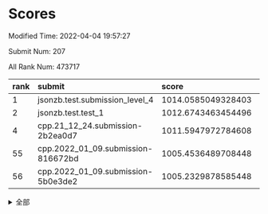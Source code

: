 # Scores

Modified Time: 2022-04-04 19:57:27

Submit Num: 207

All Rank Num: 473717

| rank |               submit               |       score        |       sigma        | pk_num |
| :--- | :--------------------------------- | :----------------- | :----------------- | :----- |
| 1    | jsonzb.test.submission_level_4     | 1014.0585049328403 | 0.8161426307566143 | 9154   |
| 2    | jsonzb.test.test_1                 | 1012.6743463454496 | 0.8225360280281864 | 9156   |
| 4    | cpp.21_12_24.submission-2b2ea0d7   | 1011.5947972784608 | 0.7942323798157873 | 9156   |
| 55   | cpp.2022_01_09.submission-816672bd | 1005.4536489708448 | 0.7115766946233805 | 9154   |
| 56   | cpp.2022_01_09.submission-5b0e3de2 | 1005.2329878585448 | 0.7206962859776691 | 9154   |


<details>
<summary>全部</summary>

| rank |                 submit                 |       score        |       sigma        | pk_num |
| :--- | :------------------------------------- | :----------------- | :----------------- | :----- |
| 1    | jsonzb.test.submission_level_4         | 1014.0585049328403 | 0.8161426307566143 | 9154   |
| 2    | jsonzb.test.test_1                     | 1012.6743463454496 | 0.8225360280281864 | 9156   |
| 3    | gobigger.level_3.submission_level_3_18 | 1012.1420103367705 | 0.7701906698542417 | 9150   |
| 4    | cpp.21_12_24.submission-2b2ea0d7       | 1011.5947972784608 | 0.7942323798157873 | 9156   |
| 5    | gobigger.level_3.submission_level_3_23 | 1011.4051408594424 | 0.7457909500196801 | 9152   |
| 6    | gobigger.level_3.submission_level_3_10 | 1011.2661037098894 | 0.7681057069665234 | 9159   |
| 7    | gobigger.level_3.submission_level_3_38 | 1011.2296846028186 | 0.7778619284544994 | 9154   |
| 8    | gobigger.level_3.submission_level_3_49 | 1011.1649669753581 | 0.7644408846867817 | 9153   |
| 9    | gobigger.level_3.submission_level_3_42 | 1011.0898838607227 | 0.7871818879456429 | 9152   |
| 10   | gobigger.level_3.submission_level_3_43 | 1010.9079930217929 | 0.7741344256546162 | 9153   |
| 11   | gobigger.level_3.submission_level_3_35 | 1010.8794154753843 | 0.7458569513654018 | 9153   |
| 12   | gobigger.level_3.submission_level_3_44 | 1010.8244436608775 | 0.7859332109496145 | 9157   |
| 13   | gobigger.level_3.submission_level_3_1  | 1010.6969233354182 | 0.762442930421352  | 9152   |
| 14   | gobigger.level_3.submission_level_3_39 | 1010.5713003763599 | 0.7645010748711979 | 9154   |
| 15   | gobigger.level_3.submission_level_3_32 | 1010.5474903816234 | 0.7641885927520277 | 9157   |
| 16   | gobigger.level_3.submission_level_3_5  | 1010.4896202734697 | 0.7725214544407487 | 9158   |
| 17   | gobigger.level_3.submission_level_3_15 | 1010.4849677376717 | 0.7847522257211055 | 9152   |
| 18   | gobigger.level_3.submission_level_3_45 | 1010.4146610113276 | 0.7604872811050746 | 9155   |
| 19   | gobigger.level_3.submission_level_3_6  | 1010.344900005336  | 0.7479690097778918 | 9157   |
| 20   | gobigger.level_3.submission_level_3_7  | 1010.2970191028526 | 0.7445993353241513 | 9153   |
| 21   | gobigger.level_3.submission_level_3_16 | 1010.2218738657458 | 0.7705400509905628 | 9153   |
| 22   | gobigger.level_3.submission_level_3_37 | 1010.20922392449   | 0.7761138426845413 | 9154   |
| 23   | gobigger.level_3.submission_level_3_2  | 1010.1778201792363 | 0.7478695032098029 | 9155   |
| 24   | gobigger.level_3.submission_level_3_27 | 1010.1535820921688 | 0.7641708512388032 | 9155   |
| 25   | gobigger.level_3.submission_level_3_12 | 1010.0645655200216 | 0.7529335869456566 | 9148   |
| 26   | gobigger.level_3.submission_level_3_25 | 1010.0114905409262 | 0.7491328973977767 | 9156   |
| 27   | gobigger.level_3.submission_level_3_4  | 1009.9866247204628 | 0.7567481096788813 | 9152   |
| 28   | gobigger.level_3.submission_level_3_30 | 1009.9501728424298 | 0.7539239437830769 | 9151   |
| 29   | gobigger.level_3.submission_level_3_48 | 1009.9362388823737 | 0.7602282308837982 | 9157   |
| 30   | gobigger.level_3.submission_level_3_26 | 1009.722427196148  | 0.7600939833180304 | 9150   |
| 31   | gobigger.level_3.submission_level_3_47 | 1009.7168231910181 | 0.7639984733550768 | 9155   |
| 32   | gobigger.level_3.submission_level_3_31 | 1009.6992448049343 | 0.7807676285924563 | 9157   |
| 33   | gobigger.level_3.submission_level_3_21 | 1009.6766897556682 | 0.7466078463406732 | 9155   |
| 34   | gobigger.level_3.submission_level_3_36 | 1009.6245162918384 | 0.7662446863376943 | 9153   |
| 35   | gobigger.level_3.submission_level_3_0  | 1009.4908155060751 | 0.7688662241518669 | 9153   |
| 36   | gobigger.level_3.submission_level_3_13 | 1009.4715404437806 | 0.7479180669981871 | 9157   |
| 37   | gobigger.level_3.submission_level_3_22 | 1009.421034148537  | 0.7560171802894414 | 9154   |
| 38   | gobigger.level_3.submission_level_3_41 | 1009.3856654367187 | 0.7604879364330296 | 9157   |
| 39   | gobigger.level_3.submission_level_3_20 | 1009.2856451382652 | 0.755417941162035  | 9161   |
| 40   | gobigger.level_3.submission_level_3_14 | 1009.2772959935712 | 0.7524711337140991 | 9158   |
| 41   | gobigger.level_3.submission_level_3_28 | 1009.243050221339  | 0.7514727112345025 | 9152   |
| 42   | gobigger.level_3.submission_level_3_3  | 1009.2138021886351 | 0.7446250325590656 | 9156   |
| 43   | gobigger.level_3.submission_level_3_8  | 1009.1829903783666 | 0.7733835073315021 | 9158   |
| 44   | gobigger.level_3.submission_level_3_19 | 1008.9992612119695 | 0.7438948059277541 | 9152   |
| 45   | gobigger.level_3.submission_level_3_46 | 1008.9989719755562 | 0.7314786912292558 | 9155   |
| 46   | gobigger.level_3.submission_level_3_40 | 1008.8165867625361 | 0.7351409311694003 | 9151   |
| 47   | gobigger.level_3.submission_level_3_34 | 1008.7843604775179 | 0.7466668601829265 | 9157   |
| 48   | gobigger.level_3.submission_level_3_17 | 1008.7773043439109 | 0.7480464816232283 | 9154   |
| 49   | gobigger.level_3.submission_level_3_11 | 1008.7737555701663 | 0.7516918309565861 | 9154   |
| 50   | gobigger.level_3.submission_level_3_33 | 1008.4518620658566 | 0.7424076358761831 | 9153   |
| 51   | gobigger.level_3.submission_level_3_9  | 1008.3093307807545 | 0.759462055948744  | 9148   |
| 52   | gobigger.level_3.submission_level_3_29 | 1008.1314264493813 | 0.7245568441176025 | 9148   |
| 53   | gobigger.level_3.submission_level_3_24 | 1007.885214924306  | 0.7376979138571234 | 9157   |
| 54   | gobigger.level_1.submission_level_1_34 | 1005.8509999087397 | 0.7158308565528163 | 9155   |
| 55   | cpp.2022_01_09.submission-816672bd     | 1005.4536489708448 | 0.7115766946233805 | 9154   |
| 56   | cpp.2022_01_09.submission-5b0e3de2     | 1005.2329878585448 | 0.7206962859776691 | 9154   |
| 57   | gobigger.level_1.submission_level_1_4  | 1004.67428482121   | 0.7095473145345664 | 9158   |
| 58   | gobigger.level_1.submission_level_1_24 | 1004.5370740350811 | 0.7157300584942562 | 9151   |
| 59   | gobigger.level_1.submission_level_1_9  | 1004.4768087800791 | 0.7202176879482791 | 9156   |
| 60   | gobigger.level_1.submission_level_1_32 | 1004.415481621766  | 0.7214953610563302 | 9151   |
| 61   | gobigger.level_1.submission_level_1_19 | 1004.1271333581626 | 0.7225097698603705 | 9161   |
| 62   | gobigger.level_1.submission_level_1_11 | 1004.1077083108889 | 0.7163218539657673 | 9158   |
| 63   | gobigger.level_1.submission_level_1_28 | 1004.0896689430136 | 0.7167442105274907 | 9152   |
| 64   | gobigger.level_1.submission_level_1_48 | 1004.0883236328439 | 0.7142610697566767 | 9155   |
| 65   | gobigger.level_1.submission_level_1_14 | 1004.0540437411078 | 0.7248789929808722 | 9158   |
| 66   | gobigger.level_1.submission_level_1_31 | 1004.0464378670002 | 0.7258201775776986 | 9151   |
| 67   | gobigger.level_1.submission_level_1_17 | 1003.9060547036306 | 0.7117571102470515 | 9156   |
| 68   | gobigger.level_1.submission_level_1_36 | 1003.823845339437  | 0.7269219891877818 | 9153   |
| 69   | gobigger.level_1.submission_level_1_20 | 1003.7651228635376 | 0.7201115153870622 | 9158   |
| 70   | gobigger.level_1.submission_level_1_39 | 1003.7426793320058 | 0.7248949155091103 | 9149   |
| 71   | gobigger.level_1.submission_level_1_37 | 1003.725985214853  | 0.721706963234875  | 9161   |
| 72   | gobigger.level_1.submission_level_1_5  | 1003.7188296630903 | 0.7042781848731032 | 9154   |
| 73   | gobigger.level_1.submission_level_1_35 | 1003.564295999348  | 0.7116291515309725 | 9155   |
| 74   | gobigger.level_1.submission_level_1_29 | 1003.5357791700766 | 0.7176682812953707 | 9149   |
| 75   | gobigger.level_1.submission_level_1_47 | 1003.5041092530257 | 0.7187042310576218 | 9153   |
| 76   | gobigger.level_1.submission_level_1_26 | 1003.4408868626166 | 0.7179965920659946 | 9153   |
| 77   | gobigger.level_1.submission_level_1_41 | 1003.4280192495747 | 0.7018788068001419 | 9155   |
| 78   | gobigger.level_1.submission_level_1_27 | 1003.41196609029   | 0.7005257155164248 | 9157   |
| 79   | gobigger.level_1.submission_level_1_49 | 1003.4018199885076 | 0.7105079206496805 | 9155   |
| 80   | gobigger.level_1.submission_level_1_44 | 1003.3874232421982 | 0.7207072264940823 | 9157   |
| 81   | gobigger.level_1.submission_level_1_13 | 1003.3626688555796 | 0.7143167143302502 | 9154   |
| 82   | gobigger.level_1.submission_level_1_2  | 1003.305722412724  | 0.7312829745483828 | 9155   |
| 83   | gobigger.level_1.submission_level_1_15 | 1003.2923437568611 | 0.7115816423596824 | 9155   |
| 84   | gobigger.level_1.submission_level_1_21 | 1003.2715709369168 | 0.7164229291174105 | 9152   |
| 85   | gobigger.level_1.submission_level_1_46 | 1003.2021943575792 | 0.7149634506662462 | 9158   |
| 86   | gobigger.level_1.submission_level_1_18 | 1003.1641890272023 | 0.707876673745733  | 9155   |
| 87   | gobigger.level_1.submission_level_1_22 | 1003.136574256891  | 0.7085359783507995 | 9154   |
| 88   | gobigger.level_1.submission_level_1_43 | 1003.0017422994796 | 0.7258170627350347 | 9148   |
| 89   | gobigger.level_1.submission_level_1_8  | 1002.9684506887284 | 0.7232200955161134 | 9151   |
| 90   | gobigger.level_1.submission_level_1_40 | 1002.9251387327823 | 0.7070744515772768 | 9153   |
| 91   | gobigger.level_1.submission_level_1_6  | 1002.8848334447623 | 0.7237660274286675 | 9143   |
| 92   | gobigger.level_1.submission_level_1_23 | 1002.8438829153876 | 0.7178531897822974 | 9158   |
| 93   | gobigger.level_1.submission_level_1_10 | 1002.7538844245271 | 0.7058397466103912 | 9151   |
| 94   | gobigger.level_1.submission_level_1_7  | 1002.7496112399541 | 0.7228506660726416 | 9154   |
| 95   | gobigger.level_1.submission_level_1_33 | 1002.737505765296  | 0.7140126224526087 | 9151   |
| 96   | gobigger.level_1.submission_level_1_45 | 1002.7261715157356 | 0.7091813427102807 | 9152   |
| 97   | gobigger.level_1.submission_level_1_12 | 1002.6010843765648 | 0.720684624662359  | 9150   |
| 98   | gobigger.level_1.submission_level_1_42 | 1002.5785138892608 | 0.716030098671395  | 9155   |
| 99   | gobigger.level_1.submission_level_1_30 | 1002.3849748567925 | 0.7193117417888676 | 9153   |
| 100  | gobigger.level_1.submission_level_1_16 | 1002.3203571176668 | 0.7076134281603621 | 9156   |
| 101  | gobigger.level_1.submission_level_1_0  | 1002.2558216415315 | 0.7065832584845803 | 9155   |
| 102  | gobigger.level_1.submission_level_1_1  | 1002.1100279674348 | 0.7081560124371197 | 9152   |
| 103  | gobigger.level_1.submission_level_1_25 | 1001.9309090567385 | 0.7094176988537211 | 9153   |
| 104  | gobigger.level_1.submission_level_1_3  | 1001.6712230779601 | 0.7088237286027356 | 9149   |
| 105  | gobigger.level_1.submission_level_1_38 | 1001.5344732639664 | 0.7179610960202212 | 9151   |
| 106  | gobigger.random.submission_random_31   | 997.271753906463   | 0.725466841172427  | 9153   |
| 107  | gobigger.random.submission_random_1    | 996.9484045339057  | 0.7127387752511097 | 9152   |
| 108  | gobigger.random.submission_random_45   | 996.8974365195396  | 0.6972975678288162 | 9159   |
| 109  | gobigger.random.submission_random_26   | 996.8573745437202  | 0.7118054409628616 | 9158   |
| 110  | gobigger.random.submission_random_16   | 996.8339977151518  | 0.7114920731475134 | 9159   |
| 111  | gobigger.random.submission_random_34   | 996.5524199872887  | 0.697292396735103  | 9152   |
| 112  | gobigger.random.submission_random_49   | 996.4953760097034  | 0.7166697802411327 | 9153   |
| 113  | gobigger.random.submission_random_38   | 996.4809104162388  | 0.7119378895451108 | 9157   |
| 114  | gobigger.random.submission_random_2    | 996.4514070452776  | 0.7049504127837453 | 9158   |
| 115  | gobigger.random.submission_random_27   | 996.4387287338697  | 0.7116518402603411 | 9160   |
| 116  | gobigger.random.submission_random_36   | 996.4038241826692  | 0.7101828913010222 | 9151   |
| 117  | gobigger.random.submission_random_41   | 996.3974836899764  | 0.7120211045333588 | 9156   |
| 118  | gobigger.random.submission_random_7    | 996.3893105722657  | 0.6987380116340325 | 9155   |
| 119  | gobigger.random.submission_random_3    | 996.389167643217   | 0.7083011753907221 | 9153   |
| 120  | gobigger.random.submission_random_5    | 996.3017206217247  | 0.7200974588951204 | 9156   |
| 121  | gobigger.random.submission_random_47   | 996.2765588923959  | 0.6988814606182605 | 9153   |
| 122  | gobigger.random.submission_random_44   | 996.2593078983285  | 0.7092565955365852 | 9157   |
| 123  | gobigger.random.submission_random_42   | 996.2382438727324  | 0.7081130078024365 | 9156   |
| 124  | gobigger.random.submission_random_35   | 996.230685847742   | 0.7221056170828885 | 9155   |
| 125  | gobigger.random.submission_random_13   | 996.1986186765649  | 0.6972315840707461 | 9154   |
| 126  | gobigger.random.submission_random_10   | 996.1901657368493  | 0.7035379011124717 | 9155   |
| 127  | gobigger.random.submission_random_0    | 996.1002495069498  | 0.7081602826473012 | 9156   |
| 128  | gobigger.random.submission_random_4    | 996.0383064478469  | 0.7096419166439841 | 9152   |
| 129  | gobigger.random.submission_random_39   | 995.916805405714   | 0.7077649314482851 | 9156   |
| 130  | gobigger.random.submission_random_23   | 995.9077011152712  | 0.7134680977635939 | 9156   |
| 131  | gobigger.random.submission_random_20   | 995.8344588447917  | 0.7102007641292756 | 9152   |
| 132  | gobigger.random.submission_random_25   | 995.8130035559909  | 0.7127819890135262 | 9153   |
| 133  | gobigger.random.submission_random_33   | 995.7600492790507  | 0.7272956835315955 | 9154   |
| 134  | gobigger.random.submission_random_21   | 995.7361529412266  | 0.7122002825485865 | 9153   |
| 135  | gobigger.random.submission_random_30   | 995.5970623585273  | 0.7124856216198139 | 9150   |
| 136  | gobigger.random.submission_random_12   | 995.5821019620001  | 0.7089101521051892 | 9159   |
| 137  | gobigger.random.submission_random_37   | 995.5485743199463  | 0.7171164774696029 | 9152   |
| 138  | gobigger.random.submission_random_46   | 995.538844999065   | 0.7013043787931427 | 9152   |
| 139  | gobigger.random.submission_random_22   | 995.4868528322042  | 0.7040994897009892 | 9150   |
| 140  | gobigger.random.submission_random_14   | 995.4737380476572  | 0.710957209804882  | 9151   |
| 141  | gobigger.random.submission_random_17   | 995.4562309792628  | 0.7296022970998984 | 9150   |
| 142  | gobigger.random.submission_random_18   | 995.4500312909063  | 0.7275069409319707 | 9156   |
| 143  | gobigger.level_2.submission_level_2_20 | 995.3981806649423  | 0.7171866512984061 | 9151   |
| 144  | gobigger.random.submission_random_32   | 995.3498977780861  | 0.7286610352174244 | 9150   |
| 145  | gobigger.random.submission_random_8    | 995.3175967488139  | 0.7301846989785601 | 9154   |
| 146  | gobigger.random.submission_random_28   | 995.3113095090829  | 0.7193660429370842 | 9155   |
| 147  | gobigger.random.submission_random_40   | 995.2971266223877  | 0.7062138425170847 | 9153   |
| 148  | gobigger.random.submission_random_43   | 995.2642215398813  | 0.6991091179276667 | 9148   |
| 149  | gobigger.random.submission_random_11   | 995.2469975803687  | 0.7137362122524749 | 9150   |
| 150  | gobigger.random.submission_random_9    | 995.2099393260223  | 0.7172313027360382 | 9152   |
| 151  | gobigger.random.submission_random_19   | 995.1347296996419  | 0.7060446884644309 | 9162   |
| 152  | gobigger.random.submission_random_15   | 995.0530327958173  | 0.7278176351276765 | 9147   |
| 153  | gobigger.random.submission_random_48   | 995.0326345307077  | 0.7051114079373456 | 9154   |
| 154  | gobigger.random.submission_random_29   | 994.9822480382426  | 0.7228918453492622 | 9154   |
| 155  | gobigger.random.submission_random_24   | 994.8579101607296  | 0.7146717020428791 | 9154   |
| 156  | gobigger.level_2.submission_level_2_0  | 994.1083518145438  | 0.7238545440954209 | 9156   |
| 157  | gobigger.level_2.submission_level_2_13 | 994.1042625743374  | 0.7344603158939657 | 9150   |
| 158  | gobigger.random.submission_random_6    | 993.8720205170468  | 0.7303215324093479 | 9159   |
| 159  | gobigger.level_2.submission_level_2_26 | 993.7792481554133  | 0.7184102251081182 | 9149   |
| 160  | gobigger.level_2.submission_level_2_37 | 993.7325266949754  | 0.7350492961036459 | 9152   |
| 161  | gobigger.level_2.submission_level_2_7  | 993.6755550142436  | 0.7377502294875146 | 9156   |
| 162  | gobigger.level_2.submission_level_2_21 | 993.4175612746832  | 0.73301418747718   | 9153   |
| 163  | gobigger.level_2.submission_level_2_15 | 993.4131281169097  | 0.7277449373507792 | 9153   |
| 164  | gobigger.level_2.submission_level_2_17 | 993.3623436052823  | 0.7270515640264287 | 9154   |
| 165  | gobigger.level_2.submission_level_2_39 | 993.3168443957628  | 0.7471813542718486 | 9155   |
| 166  | gobigger.level_2.submission_level_2_48 | 993.2982954896793  | 0.7558988973351619 | 9152   |
| 167  | gobigger.level_2.submission_level_2_47 | 993.1889659229166  | 0.747168503384639  | 9154   |
| 168  | gobigger.level_2.submission_level_2_42 | 993.068701835617   | 0.7277197616156116 | 9159   |
| 169  | gobigger.level_2.submission_level_2_23 | 992.944197942286   | 0.7466646178688812 | 9152   |
| 170  | gobigger.level_2.submission_level_2_18 | 992.9242402241376  | 0.7398072470100944 | 9149   |
| 171  | gobigger.level_2.submission_level_2_46 | 992.8155370504957  | 0.7308382109977127 | 9158   |
| 172  | gobigger.level_2.submission_level_2_29 | 992.7848288710503  | 0.730439311148729  | 9152   |
| 173  | gobigger.level_2.submission_level_2_40 | 992.7207748711487  | 0.744928682745567  | 9157   |
| 174  | gobigger.level_2.submission_level_2_22 | 992.6843435530129  | 0.7423127517300285 | 9151   |
| 175  | gobigger.level_2.submission_level_2_6  | 992.6222691434753  | 0.7702341595381971 | 9155   |
| 176  | gobigger.level_2.submission_level_2_41 | 992.6162180508437  | 0.7506870731626645 | 9152   |
| 177  | gobigger.level_2.submission_level_2_27 | 992.5435048184912  | 0.7355144416032461 | 9154   |
| 178  | gobigger.level_2.submission_level_2_33 | 992.5336591249915  | 0.7441133671555474 | 9153   |
| 179  | gobigger.level_2.submission_level_2_49 | 992.4530903229478  | 0.7311546983325357 | 9156   |
| 180  | gobigger.level_2.submission_level_2_24 | 992.3837842702944  | 0.7486961976130639 | 9153   |
| 181  | gobigger.level_2.submission_level_2_44 | 992.3626955272636  | 0.7423034683984261 | 9152   |
| 182  | gobigger.level_2.submission_level_2_2  | 992.2765490750078  | 0.7489206579781134 | 9154   |
| 183  | gobigger.level_2.submission_level_2_31 | 992.2553920160973  | 0.7486798388474194 | 9151   |
| 184  | gobigger.level_2.submission_level_2_5  | 992.2085851697836  | 0.7362890627407191 | 9158   |
| 185  | gobigger.level_2.submission_level_2_3  | 992.1157804399205  | 0.7369252890507183 | 9155   |
| 186  | gobigger.level_2.submission_level_2_4  | 992.1116691939912  | 0.7438611783204205 | 9151   |
| 187  | gobigger.level_2.submission_level_2_34 | 992.0900836894559  | 0.7528302898511484 | 9154   |
| 188  | gobigger.level_2.submission_level_2_45 | 991.9779588118339  | 0.7374223762719424 | 9156   |
| 189  | gobigger.level_2.submission_level_2_25 | 991.9185098525953  | 0.7363302671026999 | 9158   |
| 190  | gobigger.level_2.submission_level_2_43 | 991.9058499954962  | 0.7558042741413243 | 9156   |
| 191  | gobigger.level_2.submission_level_2_36 | 991.7987297545502  | 0.7417666753976639 | 9149   |
| 192  | gobigger.level_2.submission_level_2_28 | 991.7423946105599  | 0.7661606628998838 | 9156   |
| 193  | gobigger.level_2.submission_level_2_32 | 991.6791444499868  | 0.752060209420756  | 9153   |
| 194  | gobigger.level_2.submission_level_2_8  | 991.6517761523311  | 0.7555943706339798 | 9158   |
| 195  | gobigger.level_2.submission_level_2_19 | 991.5747631451395  | 0.7515880935927994 | 9154   |
| 196  | gobigger.level_2.submission_level_2_30 | 991.4729871672403  | 0.7526103374479001 | 9153   |
| 197  | gobigger.level_2.submission_level_2_38 | 991.4031242140109  | 0.7521376282303968 | 9152   |
| 198  | gobigger.level_2.submission_level_2_35 | 991.3078790725218  | 0.7482442902258317 | 9158   |
| 199  | gobigger.level_2.submission_level_2_1  | 991.1176233783116  | 0.7686308666772154 | 9155   |
| 200  | gobigger.level_2.submission_level_2_9  | 991.0661185818876  | 0.7621120298719339 | 9154   |
| 201  | gobigger.level_2.submission_level_2_12 | 990.8915641776725  | 0.758584196159339  | 9150   |
| 202  | gobigger.level_2.submission_level_2_10 | 990.5492630571512  | 0.786664580995521  | 9156   |
| 203  | gobigger.level_2.submission_level_2_11 | 990.5178063435716  | 0.7651845858564038 | 9152   |
| 204  | gobigger.level_2.submission_level_2_14 | 990.222649481867   | 0.7647376434378627 | 9151   |
| 205  | gobigger.level_2.submission_level_2_16 | 990.0373823262829  | 0.776368242381649  | 9153   |
| 206  | gobigger.none.submission_none_1        | 977.6824984629793  | 1.274189512288999  | 9156   |
| 207  | gobigger.none.submission_none_0        | 976.527401512507   | 1.4047602573609008 | 9154   |

</details>